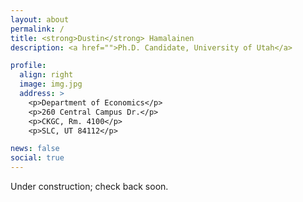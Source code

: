 ```yaml
---
layout: about
permalink: /
title: <strong>Dustin</strong> Hamalainen
description: <a href="">Ph.D. Candidate, University of Utah</a> 

profile:
  align: right
  image: img.jpg
  address: >
    <p>Department of Economics</p>
    <p>260 Central Campus Dr.</p>
    <p>CKGC, Rm. 4100</p>
    <p>SLC, UT 84112</p>

news: false
social: true
---
```


Under construction; check back soon.

